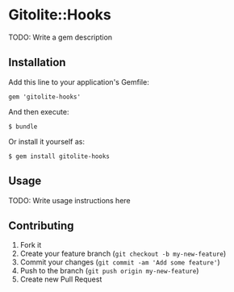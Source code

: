 # Gitolite::Hooks

TODO: Write a gem description

## Installation

Add this line to your application's Gemfile:

    gem 'gitolite-hooks'

And then execute:

    $ bundle

Or install it yourself as:

    $ gem install gitolite-hooks

## Usage

TODO: Write usage instructions here

## Contributing

1. Fork it
2. Create your feature branch (`git checkout -b my-new-feature`)
3. Commit your changes (`git commit -am 'Add some feature'`)
4. Push to the branch (`git push origin my-new-feature`)
5. Create new Pull Request
